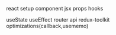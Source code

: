 react
setup
component
jsx
props
hooks

useState
useEffect
router
api
redux-toolkit
optimizations(callback,usememo)
